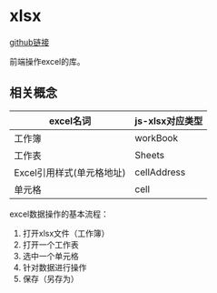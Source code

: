# xlsx
[github链接](https://github.com/SheetJS/sheetjs)

前端操作excel的库。

## 相关概念

excel名词 | js-xlsx对应类型
-- |--
工作簿  | workBook
工作表 | Sheets
Excel引用样式(单元格地址) | cellAddress
单元格 | cell

excel数据操作的基本流程：
1. 打开xlsx文件（工作簿）
2. 打开一个工作表
3. 选中一个单元格
4. 针对数据进行操作
5. 保存（另存为）